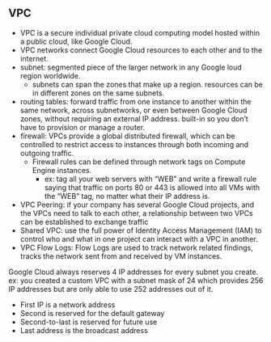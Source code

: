 
## VPC
- VPC is a secure individual private cloud computing model hosted within a public cloud, like Google Cloud.
- VPC networks connect Google Cloud resources to each other and to the internet.
- subnet: segmented piece of the larger network in any Google loud region worldwide.
  - subnets can span the zones that make up a region. resources can be in different zones on the same subnets.
- routing tables: forward traffic from one instance to another within the same network, across subnetworks, or even between Google Cloud zones, without requiring an external IP address. built-in so you don’t have to provision or manage a router.
- firewall: VPCs provide a global distributed firewall, which can be controlled to restrict access to instances through both incoming and outgoing traffic.
  - Firewall rules can be defined through network tags on Compute Engine instances.
    - ex: tag all your web servers with “WEB” and write a firewall rule saying that traffic on ports 80 or 443 is allowed into all VMs with the “WEB” tag, no matter what their IP address is.
- VPC Peering: if your company has several Google Cloud projects, and the VPCs need to talk to each other, a relationship between two VPCs can be established to exchange traffic
- Shared VPC: use the full power of Identity Access Management (IAM) to control who and what in one project can interact with a VPC in another.
- VPC Flow Logs: Flow Logs are used to track network related findings, tracks the network sent from and received by VM instances.


Google Cloud always reserves 4 IP addresses for every subnet you create. ex: you created a custom VPC with a subnet mask of 24 which provides 256 IP addresses but are only able to use 252 addresses out of it.
- First IP is a network address
- Second is reserved for the default gateway
- Second-to-last is reserved for future use
- Last address is the broadcast address
